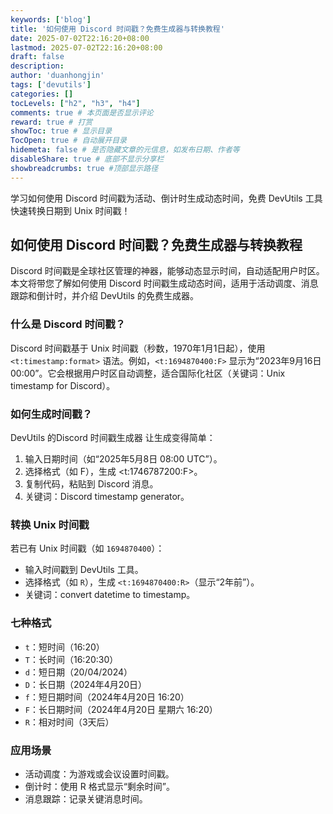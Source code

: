 ```yaml
---
keywords: ['blog']
title: '如何使用 Discord 时间戳？免费生成器与转换教程'
date: 2025-07-02T22:16:20+08:00
lastmod: 2025-07-02T22:16:20+08:00
draft: false
description: 
author: 'duanhongjin'
tags: ['devutils']
categories: []
tocLevels: ["h2", "h3", "h4"]
comments: true # 本页面是否显示评论
reward: true # 打赏
showToc: true # 显示目录
TocOpen: true # 自动展开目录
hidemeta: false # 是否隐藏文章的元信息，如发布日期、作者等
disableShare: true # 底部不显示分享栏
showbreadcrumbs: true #顶部显示路径
---
```

学习如何使用 Discord 时间戳为活动、倒计时生成动态时间，免费 DevUtils 工具快速转换日期到 Unix 时间戳！

## 如何使用 Discord 时间戳？免费生成器与转换教程
Discord 时间戳是全球社区管理的神器，能够动态显示时间，自动适配用户时区。本文将带您了解如何使用 Discord 时间戳生成动态时间，适用于活动调度、消息跟踪和倒计时，并介绍 DevUtils 的免费生成器。

### 什么是 Discord 时间戳？
Discord 时间戳基于 Unix 时间戳（秒数，1970年1月1日起），使用 `<t:timestamp:format>` 语法。例如，`<t:1694870400:F>` 显示为“2023年9月16日 00:00”。它会根据用户时区自动调整，适合国际化社区（关键词：Unix timestamp for Discord）。

### 如何生成时间戳？
DevUtils 的Discord 时间戳生成器 让生成变得简单：

1. 输入日期时间（如“2025年5月8日 08:00 UTC”）。
2. 选择格式（如 F），生成 <t:1746787200:F>。
3. 复制代码，粘贴到 Discord 消息。
4. 关键词：Discord timestamp generator。
   
### 转换 Unix 时间戳
若已有 Unix 时间戳（如 `1694870400`）：

- 输入时间戳到 DevUtils 工具。
- 选择格式（如 `R`），生成 `<t:1694870400:R>`（显示“2年前”）。
- 关键词：convert datetime to timestamp。

### 七种格式
- `t`：短时间（16:20）
- `T`：长时间（16:20:30）
- `d`：短日期（20/04/2024）
- `D`：长日期（2024年4月20日）
- `f`：短日期时间（2024年4月20日 16:20）
- `F`：长日期时间（2024年4月20日 星期六 16:20）
- `R`：相对时间（3天后）
### 应用场景
- 活动调度：为游戏或会议设置时间戳。
- 倒计时：使用 R 格式显示“剩余时间”。
- 消息跟踪：记录关键消息时间。